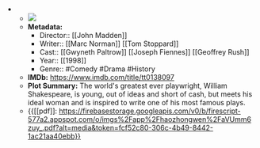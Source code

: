 - 
    - ![](https://m.media-amazon.com/images/M/MV5BM2ZkNjM5MjEtNTBlMC00OTI5LTgyYmEtZDljMzNmNzhiNzY0XkEyXkFqcGdeQXVyNDYyMDk5MTU@._V1_SX300.jpg)  
    - **Metadata:**
        - Director:: [[John Madden]]
        - Writer:: [[Marc Norman]] [[Tom Stoppard]]
        - Cast:: [[Gwyneth Paltrow]] [[Joseph Fiennes]] [[Geoffrey Rush]]
        - Year:: [[1998]]
        - Genre:: #Comedy #Drama #History
    - **IMDb:** https://www.imdb.com/title/tt0138097
    - **Plot Summary:** The world's greatest ever playwright, William Shakespeare, is young, out of ideas and short of cash, but meets his ideal woman and is inspired to write one of his most famous plays.
    - {{[[pdf]]: https://firebasestorage.googleapis.com/v0/b/firescript-577a2.appspot.com/o/imgs%2Fapp%2Fhaozhongwen%2FaVUmm6zuy_.pdf?alt=media&token=fcf52c80-306c-4b49-8442-1ac21aa40ebb}}
